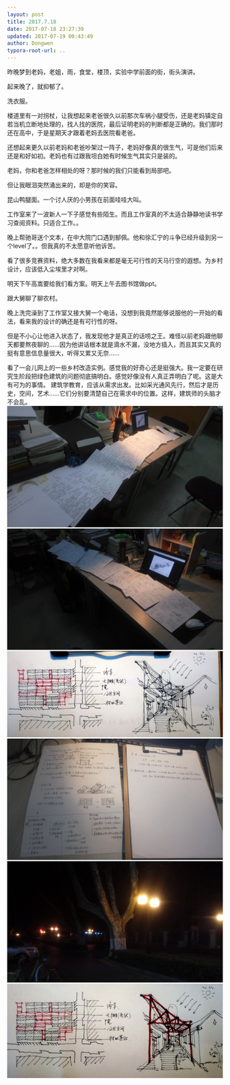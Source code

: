 ```yaml
---
layout: post
title: 2017.7.18
date: 2017-07-18 23:27:39
updated: 2017-07-19 00:43:49
author: Dongwen
typora-root-url: ..
---
```




昨晚梦到老妈，老姐，雨，食堂，楼顶，实验中学前面的街，街头演讲。

起来晚了，就抑郁了。

洗衣服。

楼道里有一对拐杖，让我想起来老爸很久以前那次车祸小腿受伤，还是老妈镇定自若当机立断地处理的，找人找的医院，最后证明老妈的判断都是正确的。我们那时还在高中，于是星期天才跟着老妈去医院看老爸。

还想起来更久以前老妈和老爸吵架过一阵子，老妈好像真的很生气，可是他们后来还是和好如初。老妈也有过跟我坦白她有时候生气其实只是装的。

老妈，你和老爸怎样相处的呀？那时候的我们只能看到局部吧。

但让我眼泪突然涌出来的，却是你的笑容。

昆山鸭腿面。一个讨人厌的小男孩在前面哇哇大叫。

工作室来了一波新人一下子感觉有些陌生。而且工作室真的不太适合静静地读书学习查阅资料。只适合工作。。

晚上帮驰哥送个文本，在中大院门口遇到郜佩。他和徐汇宁的斗争已经升级到另一个level了。。但我真的不太愿意听他诉苦。

看了很多竞赛资料，绝大多数在我看来都是毫无可行性的天马行空的遐想。为乡村设计，应该低入尘埃里才对啊。

明天下午高嵩要给我们看方案。明天上午去图书馆做ppt。

跟大舅聊了聊农村。

晚上洗完澡到了工作室又接大舅一个电话，没想到我竟然能够说服他的一开始的看法，看来我的设计的确还是有可行性的呀。

但是不小心让他进入状态了，我发现他才是真正的话唠之王。难怪以前老妈跟他聊天都要熬夜聊的……因为他讲话根本就是滴水不漏，没地方插入，而且其实又真的挺有意思信息量很大，听得又累又无奈……

看了一会儿网上的一些乡村改造实例。感觉我的好奇心还是挺强大。我一定要在研究生阶段把绿色建筑的问题彻底搞明白。感觉好像没有人真正弄明白了呢。这是大有可为的事情。
建筑学教育，应该从需求出发。比如采光通风先行，然后才是历史，空间，艺术……它们分别要清楚自己在需求中的位置。这样，建筑师的头脑才不会乱。
      ![](/img/in-post/p44092133.jpg)
![](/img/in-post/p44092129.jpg)
![](/img/in-post/p44092720.jpg)
![](/img/in-post/p44092131.jpg)
![](/img/in-post/p44093184.jpg)
![](/img/in-post/p44093025.jpg)
